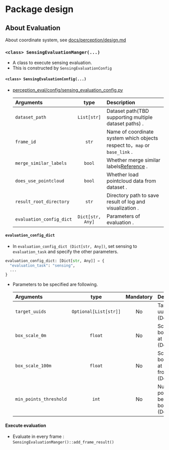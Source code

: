 # Package design

## About Evaluation

About coordinate system, see [docs/perception/design.md](../perception/design.md)

### `<class> SensingEvaluationManger(...)`

- A class to execute sensing evaluation.
- This is constructed by `SensingEvaluationConfig`

#### `<class> SensingEvaluationConfig(...)`

- [perception_eval/config/sensing_evaluation_config.py](../../../perception_eval/perception_eval/config/sensing_evaluation_config.py)

  | Arguments                |       type       | Description                                                                |
  | :----------------------- | :--------------: | :------------------------------------------------------------------------- |
  | `dataset_path`           |   `List[str]`    | Dataset path(TBD supporting multiple dataset paths) .                      |
  | `frame_id`               |      `str`       | Name of coordinate system which objects respect to，`map` or `base_link` . |
  | `merge_similar_labels`   |      `bool`      | Whether merge similar labels[Reference](label.md) .                        |
  | `does_use_pointcloud`    |      `bool`      | Whether load pointcloud data from dataset .                                |
  | `result_root_directory`  |      `str`       | Directory path to save result of log and visualization .                   |
  | `evaluation_config_dict` | `Dict[str, Any]` | Parameters of evaluation .                                                 |

#### `evaluation_config_dict`

- In `evaluation_config_dict (Dict[str, Any])`, set sensing to `evaluation_task` and specify the other parameters.

```python
evaluation_config_dict: [Dict[str, Any]] = {
  "evaluation_task": "sensing",
  ...
}
```

- Parameters to be specified are following.

  | Arguments              |         type          | Mandatory | Description                                                        |
  | :--------------------- | :-------------------: | :-------: | :----------------------------------------------------------------- |
  | `target_uuids`         | `Optional[List[str]]` |    No     | Target objects' uuid. (Default=None)                               |
  | `box_scale_0m`         |        `float`        |    No     | Scale factor of bounding box at 0m. (Default=1.0)                  |
  | `box_scale_100m`       |        `float`        |    No     | Scale factor of bounding box at 100m ahead from ego. (Default=1.0) |
  | `min_points_threshold` |         `int`         |    No     | Number of points should be included in bounding box. (Default=1)   |

#### Execute evaluation

- Evaluate in every frame : `SensingEvaluationManger()::add_frame_result()`
